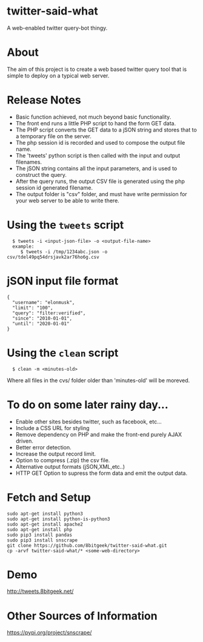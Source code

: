 # twitter-said-what

A web-enabled twitter query-bot thingy. 

# About

The aim of this project is to create a web based twitter query tool that is simple to deploy on a typical web server.

# Release Notes

- Basic function achieved, not much beyond basic functionality.
- The front end runs a little PHP script to hand the form GET data.
- The PHP script converts the GET data to a jSON string and stores that to a temporary file on the server.
- The php session id is recorded and used to compose the output file name.
- The 'tweets' python script is then called with the input and output filenames.
- The jSON string contains all the input parameters, and is used to construct the query.
- After the query runs, the output CSV file is generated using the php session id generated filename.
- The output folder is "csv" folder, and must have write permission for your web server to be able to write there.

# Using the `tweets` script

```
  $ tweets -i <input-json-file> -o <output-file-name>
  example:
     $ tweets -i /tmp/1234abc.json -o csv/tdel49pq54drsjavk2ar76ho6g.csv
```

# jSON input file format

```
{
  "username": "elonmusk",
  "limit": "100",
  "query": "filter:verified",
  "since": "2010-01-01",
  "until": "2020-01-01"
}

```

# Using the `clean` script

```
  $ clean -m <minutes-old>
```

Where all files in the cvs/ folder older than 'minutes-old' will be moreved.

# To do on some later rainy day...

- Enable other sites besides twitter, such as facebook, etc...
- Include a CSS URL for styling
- Remove dependency on PHP and make the front-end purely AJAX driven.
- Better error detection.
- Increase the output record limit.
- Option to compress (.zip) the csv file.
- Alternative output formats (jSON,XML,etc..)
- HTTP GET Option to supress the form data and emit the output data.

# Fetch and Setup
```
sudo apt-get install python3
sudo apt-get install python-is-python3
sudo apt-get install apache2
sudo apt-get install php
sudo pip3 install pandas
sudo pip3 install snscrape
git clone https://github.com/8bitgeek/twitter-said-what.git
cp -arvf twitter-said-what/* <some-web-directory>
```
# Demo

http://tweets.8bitgeek.net/

# Other Sources of Information

https://pypi.org/project/snscrape/


